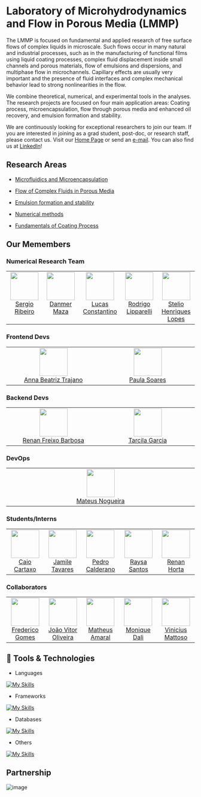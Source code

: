 # Laboratory of Microhydrodynamics and Flow in Porous Media (LMMP)

The LMMP is focused on fundamental and applied research of free surface flows of complex liquids in microscale.  Such flows occur in many natural and industrial processes, such as in the manufacturing of functional films using liquid coating processes, complex fluid displacement inside small channels and porous materials, flow of emulsions and dispersions, and multiphase flow in microchannels.  Capillary effects are usually very important and the presence of fluid interfaces and complex mechanical behavior lead to strong nonlinearities in the flow.

We combine theoretical, numerical, and experimental tools in the analyses.  The research projects are focused on four main application areas: Coating process, microencapsulation, flow through porous media and enhanced oil recovery, and emulsion formation and stability.

We are continuously looking for exceptional researchers to join our team.  If you are interested in joining as a grad student, post-doc, or research staff, please contact us. Visit our [Home Page](http://lmmp.mec.puc-rio.br/) or send an [e-mail](mailto:msc@puc-rio.br). You can also find us at [LinkedIn](https://www.linkedin.com/company/lmmp-puc-rio/about/)!



## Research Areas

* [Microfluidics and Microencapsulation](http://tmp-lmmp.mec.puc-rio.br/research/microfluidics-and-microencapsulation/)

* [Flow of Complex Fluids in Porous Media](http://tmp-lmmp.mec.puc-rio.br/research/flow-of-complex-fluids-in-porous-media/)

* [Emulsion formation and stability](http://tmp-lmmp.mec.puc-rio.br/research/emulsion-formation-and-stability/)

* [Numerical methods](http://tmp-lmmp.mec.puc-rio.br/research/numerical-methods/)

* [Fundamentals of Coating Process](http://tmp-lmmp.mec.puc-rio.br/research/fundamentals-of-coating-process/)


## Our Memembers

### Numerical Research Team

<table><tbody><tr>
<td align="center" valign="top" width="11%">
<a href="https://github.com/ssribeiroLMMP">
<img src="https://github.com/ssribeiroLMMP.png?s=75" width="75" height="75"><br />
Sergio Ribeiro
</a></td>

<td align="center" valign="top" width="11%">
<a href="https://github.com/Danmerm">
<img src="https://github.com/Danmerm.png?s=75" width="75" height="75"><br />
Danmer Maza
</a></td>
</a></td>
  
<td align="center" valign="top" width="11%">
<a href="https://github.com/LucasConst">
<img src="https://github.com/LucasConst.png?s=75" width="75" height="75"><br />
Lucas Constantino
</a></td>

<td align="center" valign="top" width="11%">
<a href="https://github.com/rodlipparelli">
<img src="https://github.com/rodlipparelli.png?s=75" width="75" height="75"><br />
Rodrigo Lipparelli
</a></td>

<td align="center" valign="top" width="11%">
<a href="https://github.com/steliohlopes">
<img src="https://github.com/steliohlopes.png?s=75" width="75" height="75"><br />
Stelio Henriques Lopes
</a></td></tr></tbody></table>

### Frontend Devs

<table><tbody><tr>
<td align="center" valign="top" width="11%">
<a href="https://github.com/annatrajano">
<img src="https://github.com/annatrajano.png?s=75" width="75" height="75"><br />
Anna Beatriz Trajano
</a></td>

<td align="center" valign="top" width="11%">
<a href="https://github.com/paulinha-19">
<img src="https://github.com/paulinha-19.png?s=75" width="75" height="75"><br />
Paula Soares
</a></td></tr></tbody></table>

### Backend Devs

<table><tbody><tr>
<td align="center" valign="top" width="11%">
<a href="https://github.com/RenanFreixoBarbosa">
<img src="https://github.com/RenanFreixoBarbosa.png?s=75" width="75" height="75"><br />
Renan Freixo Barbosa
</a></td>
  
<td align="center" valign="top" width="11%">
<a href="https://github.com/tarcilasg">
<img src="https://github.com/tarcilasg.png?s=75" width="75" height="75"><br />
Tarcila Garcia
</a></td></tr></tbody></table>

### DevOps

<table><tbody><tr>
<td align="center" valign="top" width="11%">
<a href="https://github.com/mnogueira-puc">
<img src="https://github.com/mnogueira-puc.png?s=75" width="75" height="75"><br />
Mateus Nogueira
</a></td></tr></tbody></table>

### Students/Interns

<table><tbody><tr>
<td align="center" valign="top" width="11%">
<a href="https://github.com/cartaxocaio">
<img src="https://github.com/cartaxocaio.png?s=75" width="75" height="75"><br />
Caio Cartaxo
</a></td>

<td align="center" valign="top" width="11%">
<a href="https://github.com/jmatavares">
<img src="https://github.com/jmatavares.png?s=75" width="75" height="75"><br />
Jamile Tavares
</a></td>

<td align="center" valign="top" width="11%">
<a href="https://github.com/phscald">
<img src="https://github.com/phscald.png?s=75" width="75" height="75"><br />
Pedro Calderano
</a></td>

<td align="center" valign="top" width="11%">
<a href="https://github.com/raysagoms">
<img src="https://github.com/raysagoms.png?s=75" width="75" height="75"><br />
Raysa Santos 
</a></td>

<td align="center" valign="top" width="11%">
<a href="https://github.com/renanhorta">
<img src="https://github.com/renanhorta.png?s=75" width="75" height="75"><br />
Renan Horta
</a></td></tr></tbody></table>


### Collaborators

<table><tbody><tr>
<td align="center" valign="top" width="11%">
<a href="https://github.com/fcgomes">
<img src="https://github.com/fcgomes.png?s=75" width="75" height="75"><br />
Frederico Gomes
</a></td>
  
<td align="center" valign="top" width="11%">
<a href="https://github.com/jvitordeoliveira96">
<img src="https://github.com/jvitordeoliveira96.png?s=75" width="75" height="75"><br />
João Vitor Oliveira
</a></td>

<td align="center" valign="top" width="11%">
<a href="https://github.com/mAmaral99">
<img src="https://github.com/mAmaral99.png?s=75" width="75" height="75"><br />
Matheus Amaral
</a></td>

<td align="center" valign="top" width="11%">
<a href="https://github.com/mfdali">
<img src="https://github.com/mfdali.png?s=75" width="75" height="75"><br />
Monique Dali
</a></td>

<td align="center" valign="top" width="11%">
<a href="https://github.com/vinicius-mattoso">
<img src="https://github.com/vinicius-mattoso.png?s=75" width="75" height="75"><br />
Vinicius Mattoso
</a></td>
</tr></tbody></table>


## 🔧 Tools & Technologies

* Languages
  
[![My Skills](https://skillicons.dev/icons?i=py,matlab,cpp,css,html,js)](https://skillicons.dev)

* Frameworks
  
[![My Skills](https://skillicons.dev/icons?i=react,docker,flask,django,tensorflow,nginx)](https://skillicons.dev)

* Databases
  
[![My Skills](https://skillicons.dev/icons?i=mysql,mongodb,postgres)](https://skillicons.dev)

* Others
  
[![My Skills](https://skillicons.dev/icons?i=vscode,visualstudio,github,latex)](https://skillicons.dev)


## Partnership

![image](https://github.com/lmmp-puc-rio/.github/assets/74414640/c8fa7e86-e955-4b4c-978e-ebdad5e53bf3)

